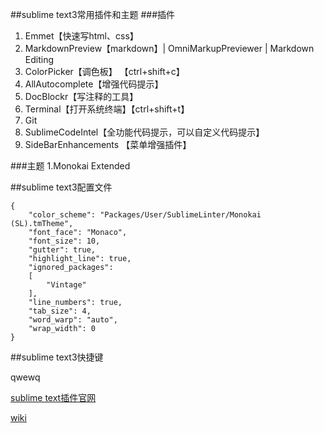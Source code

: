 ##sublime text3常用插件和主题
###插件
1. Emmet【快速写html、css】
2. MarkdownPreview【markdown】| OmniMarkupPreviewer | Markdown Editing
3. ColorPicker【调色板】 【ctrl+shift+c】   
4. AllAutocomplete【增强代码提示】
5. DocBlockr【写注释的工具】
6. Terminal【打开系统终端】【ctrl+shift+t】
7. Git
8. SublimeCodeIntel【全功能代码提示，可以自定义代码提示】
9. Side​Bar​Enhancements 【菜单增强插件】

###主题
1.Monokai Extended

##sublime text3配置文件

```
{
	"color_scheme": "Packages/User/SublimeLinter/Monokai (SL).tmTheme",
	"font_face": "Monaco",
	"font_size": 10,
	"gutter": true,
	"highlight_line": true,
	"ignored_packages":
	[
		"Vintage"
	],
	"line_numbers": true,
	"tab_size": 4,
	"word_warp": "auto",
	"wrap_width": 0
}
```

##sublime text3快捷键



qwewq


[sublime text插件官网](https://packagecontrol.io/browse)

[wiki](https://github.com/wuhuanhost/mydemo/wiki) 
